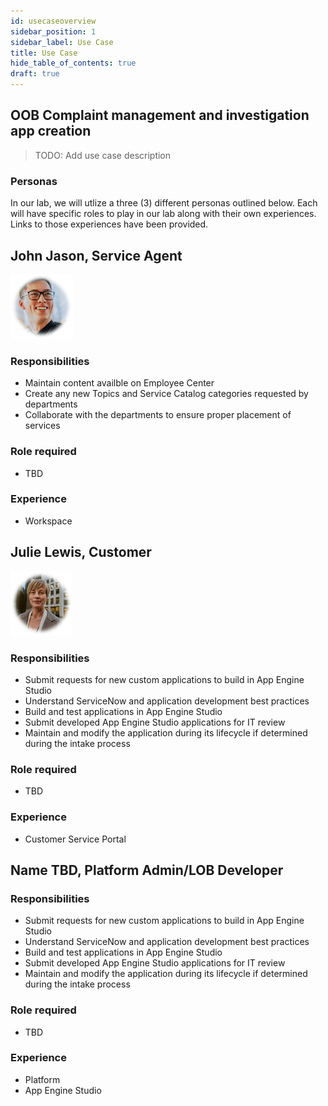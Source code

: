 ```yaml
---
id: usecaseoverview
sidebar_position: 1
sidebar_label: Use Case
title: Use Case
hide_table_of_contents: true
draft: true
---
```


## OOB Complaint management and investigation app creation

> TODO: Add use case description

### Personas

In our lab, we will utlize a three (3) different personas outlined below. Each will have specific roles to play in our lab along with their own experiences. Links to those experiences have been provided.

## John Jason, Service Agent

![](/img/lab-complaintsmgmt/2023-08-03-09-08-47.png) 

### Responsibilities

- Maintain content availble on Employee Center
- Create any new Topics and Service Catalog categories requested by departments
- Collaborate with the departments to ensure proper placement of services

### Role required

- TBD

### Experience

- Workspace

## Julie Lewis, Customer

![](/img/lab-complaintsmgmt/2023-08-03-09-10-19.png)

### Responsibilities
- Submit requests for new custom applications to build in App Engine Studio
- Understand ServiceNow and application development best practices
- Build and test applications in App Engine Studio
- Submit developed App Engine Studio applications for IT review
- Maintain and modify the application during its lifecycle if determined during the intake process

### Role required

- TBD

### Experience

- Customer Service Portal

## Name TBD, Platform Admin/LOB Developer

### Responsibilities
- Submit requests for new custom applications to build in App Engine Studio
- Understand ServiceNow and application development best practices
- Build and test applications in App Engine Studio
- Submit developed App Engine Studio applications for IT review
- Maintain and modify the application during its lifecycle if determined during the intake process

### Role required

- TBD

### Experience

- Platform
- App Engine Studio
